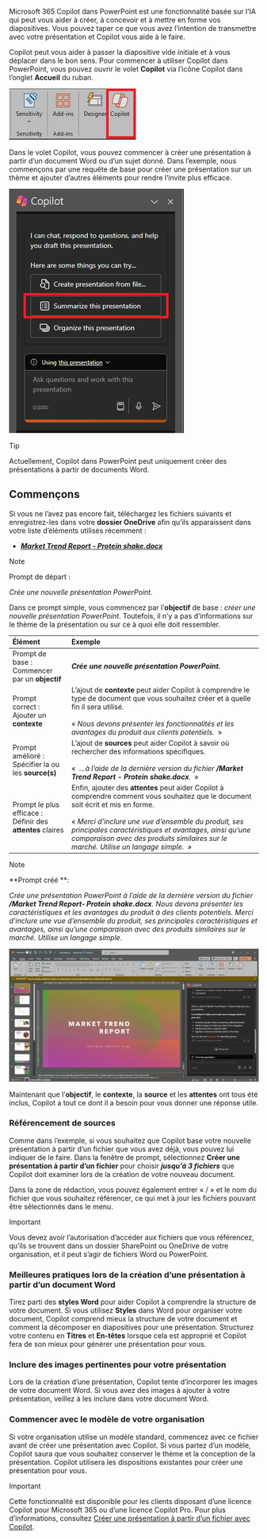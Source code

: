 Microsoft 365 Copilot dans PowerPoint est une fonctionnalité basée sur l’IA qui peut vous aider à créer, à concevoir et à mettre en forme vos diapositives.  Vous pouvez taper ce que vous avez l’intention de transmettre avec votre présentation et Copilot vous aide à le faire. 

Copilot peut vous aider à passer la diapositive vide initiale et à vous déplacer dans le bon sens. Pour commencer à utiliser Copilot dans PowerPoint, vous pouvez ouvrir le volet **Copilot** via l’icône Copilot dans l’onglet **Accueil** du ruban.

![Capture d’écran de l’icône Copilot dans le ruban PowerPoint.](../media/copilot-ribbon-powerpoint.png)

Dans le volet Copilot, vous pouvez commencer à créer une présentation à partir d’un document Word ou d’un sujet donné. Dans l’exemple, nous commençons par une requête de base pour créer une présentation sur un thème et ajouter d’autres éléments pour rendre l’invite plus efficace.

![Capture d’écran du volet Copilot dans PowerPoint lors de la première ouverture.](../media/copilot-pane-powerpoint.png)

> [!TIP]
> Actuellement, Copilot dans PowerPoint peut uniquement créer des présentations à partir de documents Word.

## Commençons

Si vous ne l’avez pas encore fait, téléchargez les fichiers suivants et enregistrez-les dans votre **dossier OneDrive** afin qu’ils apparaissent dans votre liste d’éléments utilisés récemment :

- **_[Market Trend Report - Protein shake.docx](https://go.microsoft.com/fwlink/?linkid=2268827)_**

> [!NOTE]
> Prompt de départ :
>
> _Crée une nouvelle présentation PowerPoint._

Dans ce prompt simple, vous commencez par l’**objectif** de base : _créer une nouvelle présentation PowerPoint_. Toutefois, il n’y a pas d’informations sur le thème de la présentation ou sur ce à quoi elle doit ressembler.

| Élément | Exemple |
| :------ | :------- |
| Prompt de base : <br>Commencer par un **objectif** | **_Crée une nouvelle présentation PowerPoint._** |
| Prompt correct : <br>Ajouter un **contexte** | L’ajout de **contexte** peut aider Copilot à comprendre le type de document que vous souhaitez créer et à quelle fin il sera utilisé.<br><br>« _Nous devons présenter les fonctionnalités et les avantages du produit aux clients potentiels._  » |
| Prompt amélioré : <br>Spécifier la ou les **source(s)** | L’ajout de **sources** peut aider Copilot à savoir où rechercher des informations spécifiques.<br><br>«  _…à l’aide de la dernière version du fichier **/Market Trend Report - Protein shake.docx**._  » |
| Prompt le plus efficace : <br>Définir des **attentes** claires | Enfin, ajouter des **attentes** peut aider Copilot à comprendre comment vous souhaitez que le document soit écrit et mis en forme.<br><br>« _Merci d’inclure une vue d’ensemble du produit, ses principales caractéristiques et avantages, ainsi qu’une comparaison avec des produits similaires sur le marché. Utilise un langage simple._  » |

> [!NOTE]
> **Prompt créé **:
>
> _Crée une présentation PowerPoint à l’aide de la dernière version du fichier **/Market Trend Report- Protein shake.docx**. Nous devons présenter les caractéristiques et les avantages du produit à des clients potentiels. Merci d’inclure une vue d’ensemble du produit, ses principales caractéristiques et avantages, ainsi qu’une comparaison avec des produits similaires sur le marché. Utilise un langage simple._

[![Capture d’écran des résultats du prompt créé à partir de l’exemple de document à l’aide de Copilot dans PowerPoint.](../media/copilot-draft-results-powerpoint.png)](../media/copilot-draft-results-powerpoint.png#lightbox)

Maintenant que l’**objectif**, le **contexte**, la **source** et les **attentes** ont tous été inclus, Copilot a tout ce dont il a besoin pour vous donner une réponse utile.

### Référencement de sources

Comme dans l’exemple, si vous souhaitez que Copilot base votre nouvelle présentation à partir d’un fichier que vous avez déjà, vous pouvez lui indiquer de le faire. Dans la fenêtre de prompt, sélectionnez **Créer une présentation à partir d’un fichier** pour choisir **_jusqu’à 3 fichiers_** que Copilot doit examiner lors de la création de votre nouveau document.

Dans la zone de rédaction, vous pouvez également entrer « / » et le nom du fichier que vous souhaitez référencer, ce qui met à jour les fichiers pouvant être sélectionnés dans le menu.

> [!IMPORTANT]
> Vous devez avoir l’autorisation d’accéder aux fichiers que vous référencez, qu’ils se trouvent dans un dossier SharePoint ou OneDrive de votre organisation, et il peut s’agir de fichiers Word ou PowerPoint.

### Meilleures pratiques lors de la création d’une présentation à partir d’un document Word

Tirez parti des **styles Word** pour aider Copilot à comprendre la structure de votre document. Si vous utilisez **Styles** dans Word pour organiser votre document, Copilot comprend mieux la structure de votre document et comment la décomposer en diapositives pour une présentation. Structurez votre contenu en **Titres** et **En-têtes** lorsque cela est approprié et Copilot fera de son mieux pour générer une présentation pour vous.

### Inclure des images pertinentes pour votre présentation

Lors de la création d’une présentation, Copilot tente d’incorporer les images de votre document Word. Si vous avez des images à ajouter à votre présentation, veillez à les inclure dans votre document Word.

### Commencer avec le modèle de votre organisation

Si votre organisation utilise un modèle standard, commencez avec ce fichier avant de créer une présentation avec Copilot. Si vous partez d’un modèle, Copilot saura que vous souhaitez conserver le thème et la conception de la présentation. Copilot utilisera les dispositions existantes pour créer une présentation pour vous.

> [!IMPORTANT]
> Cette fonctionnalité est disponible pour les clients disposant d’une licence Copilot pour Microsoft 365 ou d’une licence Copilot Pro. Pour plus d’informations, consultez [Créer une présentation à partir d’un fichier avec Copilot](https://support.microsoft.com/office/create-a-new-presentation-3222ee03-f5a4-4d27-8642-9c387ab4854d).